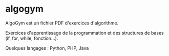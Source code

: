 # algogym
 
AlgoGym est un fichier PDF d'exercices d'algorithme.

Exercices d'apprentissage de la programmation et des structures de bases (if, for, while, fonction...).

Quelques langages : Python, PHP, Java